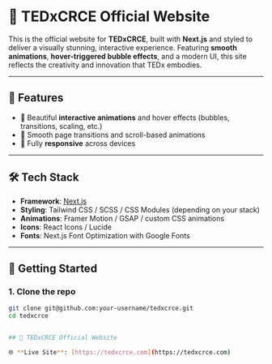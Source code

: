 
# 🎤 TEDxCRCE Official Website

This is the official website for **TEDxCRCE**, built with **Next.js** and styled to deliver a visually stunning, interactive experience. Featuring **smooth animations**, **hover-triggered bubble effects**, and a modern UI, this site reflects the creativity and innovation that TEDx embodies.

---

## 🌟 Features

- 🎨 Beautiful **interactive animations** and hover effects (bubbles, transitions, scaling, etc.)
- 🧠 Smooth page transitions and scroll-based animations
- 📱 Fully **responsive** across devices

---

## 🛠️ Tech Stack

- **Framework**: [Next.js](https://nextjs.org/)
- **Styling**: Tailwind CSS / SCSS / CSS Modules (depending on your stack)
- **Animations**: Framer Motion / GSAP / custom CSS animations
- **Icons**: React Icons / Lucide
- **Fonts**: Next.js Font Optimization with Google Fonts

---

## 🚀 Getting Started

### 1. Clone the repo

```bash
git clone git@github.com:your-username/tedxcrce.git
cd tedxcrce


## 🎤 TEDxCRCE Official Website

🌐 **Live Site**: [https://tedxcrce.com](https://tedxcrce.com)
